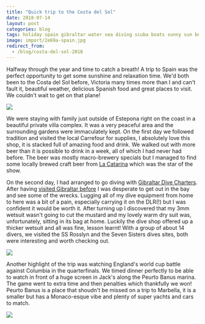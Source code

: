 ```yaml
---
title: "Quick trip to the Costa del Sol"
date: 2018-07-14
layout: post
categories: blog
tags: holiday spain gibraltar water sea diving scuba boats sunny sun beer travel personal
image: import/2e69a-spain.jpg
redirect_from:
  - /blog/costa-del-sol-2018
---
```


Halfway through the year and time to catch a breath! A trip to Spain was the perfect opportunity to get some sunshine and relaxation time. We'd both been to the Costa del Sol before, Victoria many times more than I and can't fault it, beautiful weather, delicious Spanish food and great places to visit. We couldn't wait to get on that plane!

![][photo-2]

We were staying with family just outside of Estepona right on the coast in a beautiful private villa complex. It was a very peaceful area and the surrounding gardens were immaculately kept. On the first day we followed tradition and visited the local Carrefour for supplies, I absolutely love this shop, it is stacked full of amazing food and drink. We walked out with more beer than it is possible to drink in a week, all of which I had never had before. The beer was mostly macro-brewery specials but I managed to find some locally brewed craft beer from [La Catarina](http://www.lacatarina.beer/) which was the star of the show.

On the second day, I had arranged to go diving with [Gibraltar Dive Charters](https://www.divegib.gi/). After having [visited Gibraltar before](https://www.andrews.io/blog/post_id-5) I was desperate to get out in the bay and see some of the wrecks. Lugging all of my dive equipment from home to here was a bit of a pain, especially carrying it on the DLR(!) but I was confident it would be worth it. After turning up I discovered that my 3mm wetsuit wasn't going to cut the mustard and my lovely warm dry suit was, unfortunately, sitting in its bag at home. Luckily the dive shop offered up a thicker wetsuit and all was fine, lesson learnt! With a group of about 14 divers, we visited the SS Rosslyn and the Seven Sisters dives sites, both were interesting and worth checking out.

![][photo-3]

Another highlight of the trip was watching England's world cup battle against Columbia in the quarterfinals. We timed dinner perfectly to be able to watch in front of a huge screen in Jack's along the Peurto Banus marina. The game went to extra time and then penalties which thankfully we won! Peurto Banus is a place that shoudn't be missed on a trip to Marbella, it is a smaller but has a Monaco-esque vibe and plenty of super yachts and cars to match.

![][photo-4]

[photo-1]: /assets/img/import/2e69a-spain.jpg
[photo-2]: /assets/img/import/92c51-beer.jpg
[photo-3]: /assets/img/import/2ff6c-gibraltar.jpg
[photo-4]: /assets/img/import/49eff-puerto_banus.jpg
